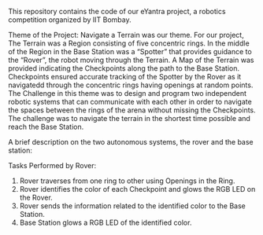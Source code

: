 
This repository contains the code of our eYantra project, a robotics competition organized by IIT Bombay.  

Theme of the Project:
Navigate a Terrain was our theme. For our project, The Terrain was a Region consisting of five concentric rings.
In the middle of the Region in the Base Station was a “Spotter” that provides guidance to the “Rover”, the robot moving through the Terrain.
A Map of the Terrain was provided indicating the Checkpoints along the path to the Base Station.
Checkpoints ensured accurate tracking of the Spotter by the Rover as it navigatedd through the concentric rings having openings at random
points. The Challenge in this theme was to design and program two independent robotic systems that can communicate with each other
in order to navigate the spaces between the rings of the arena without missing the Checkpoints.
The challenge was to navigate the terrain in the shortest time possible and reach the Base Station.

A brief description on the two autonomous systems, the rover and the base station:

Tasks Performed by Rover:
1. Rover traverses from one ring to other using Openings in the Ring.
2. Rover identifies the color of each Checkpoint and glows the RGB LED on the Rover. 
3. Rover sends the information related to the identified color to the Base Station. 
4. Base Station glows a RGB LED of the identified color. 

